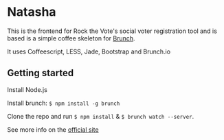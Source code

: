 # Natasha
This is the frontend for Rock the Vote's social voter registration tool and is based is a simple coffee skeleton for [Brunch](http://brunch.io/).

It uses Coffeescript, LESS, Jade, Bootstrap and Brunch.io
 
## Getting started

Install Node.js

Install brunch: `$ npm install -g brunch`

Clone the repo and run `$ npm install` & `$ brunch watch --server`.

See more info on the [official site](http://brunch.io)